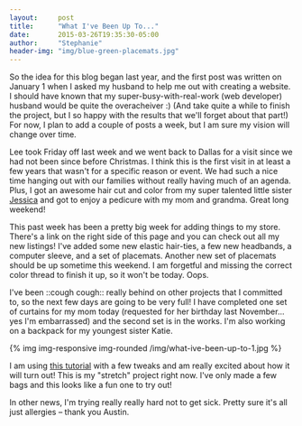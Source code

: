```yaml
---
layout:     post
title:      "What I've Been Up To..."
date:       2015-03-26T19:35:30-05:00
author:     "Stephanie"
header-img: "img/blue-green-placemats.jpg"
---
```


So the idea for this blog began last year, and the first post was written on January 1 when I asked my husband to help me out with creating a website. I should have known that my super-busy-with-real-work (web developer) husband would be quite the overacheiver :) (And take quite a while to finish the project, but I so happy with the results that we'll forget about that part!) For now, I plan to add a couple of posts a week, but I am sure my vision will change over time.

Lee took Friday off last week and we went back to Dallas for a visit since we had not been since before Christmas. I think this is the first visit in at least a few years that wasn't for a specific reason or event. We had such a nice time hanging out with our families without really having much of an agenda. Plus, I got an awesome hair cut and color from my super talented little sister [Jessica](https://www.facebook.com/jessicam.norvell?fref=ts) and got to enjoy a pedicure with my mom and grandma. Great long weekend!

This past week has been a pretty big week for adding things to my store. There's a link on the right side of this page and you can check out all my new listings! I've added some new elastic hair-ties, a few new headbands, a computer sleeve, and a set of placemats. Another new set of placemats should be up sometime this weekend. I am forgetful and missing the correct color thread to finish it up, so it won't be today. Oops. 

I've been ::cough cough:: really behind on other projects that I committed to, so the next few days are going to be very full! I have completed one set of curtains for my mom today (requested for her birthday last November... yes I'm embarrassed) and the second set is in the works. I'm also working on a backpack for my youngest sister Katie. 

{% img img-responsive img-rounded /img/what-ive-been-up-to-1.jpg %}

I am using [this tutorial](http://pinoyinoz.blogspot.com/2008/07/tutorial-city-backpack.html) with a few tweaks and am really excited about how it will turn out! This is my "stretch" project right now. I've only made a few bags and this looks like a fun one to try out!

In other news, I'm trying really really hard not to get sick. Pretty sure it's all just allergies – thank you Austin.

